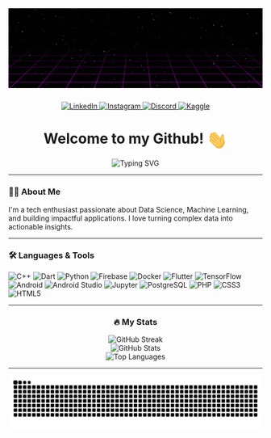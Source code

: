 <div align="center">
  <img src="images/rrexzra.gif" />
</div>

<div align="center" style="padding-top: 24px;">
  <a href="https://www.linkedin.com/in/reyhan-ezra/" target="_blank">
    <img src="https://img.shields.io/badge/LinkedIn-0077B5?style=for-the-badge&logo=linkedin&logoColor=white" height="25" alt="LinkedIn" />
  </a>
  <a href="https://www.instagram.com/rrexzra/" target="_blank">
    <img src="https://img.shields.io/badge/Instagram-E4405F?style=for-the-badge&logo=instagram&logoColor=white" height="25" alt="Instagram" />
  </a>
  <a href="https://discord.com/users/588284768064503809" target="_blank">
    <img src="https://img.shields.io/badge/Discord-%235865F2.svg?style=for-the-badge&logo=discord&logoColor=white" height="25" alt="Discord" />
  <a href="https://www.kaggle.com/reyhanezrabimantara" target="_blank">
    <img src="https://img.shields.io/badge/Kaggle-035a7d?style=for-the-badge&logo=kaggle&logoColor=white" height="25" alt="Kaggle" />
  </a>
</div>

<!-- <div align="center">
  <img src="https://visitor-badge.laobi.icu/badge?page_id=rrexzra36.rrexzra36" alt="visitor badge" />
</div> -->

<h1 align="center">
  Welcome to my Github!
  <img src="https://raw.githubusercontent.com/ABSphreak/ABSphreak/master/gifs/Hi.gif" width="40px" style="vertical-align:top" alt="Waving hand animated"/>
</h1>

<p align="center">
  <img src="https://readme-typing-svg.demolab.com?font=Fira+Code&size=15&pause=1000&color=FF0000&center=true&vCenter=true&width=435&lines=I%27m+an+Machine+Learning+Engineer" alt="Typing SVG" />
</p>

---

<h3 align="start">👩‍💻 About Me</h3>

<p align="start">
I'm a tech enthusiast passionate about Data Science, Machine Learning, and building impactful applications. I love turning complex data into actionable insights.
</p>

---

<h3 align="start">🛠️ Languages & Tools</h3>

<p align="start">
  <img src="https://cdn.jsdelivr.net/gh/devicons/devicon/icons/cplusplus/cplusplus-original.svg" height="40" alt="C++" />
  <img src="https://cdn.jsdelivr.net/gh/devicons/devicon/icons/dart/dart-original.svg" height="40" alt="Dart" />
  <img src="https://cdn.jsdelivr.net/gh/devicons/devicon/icons/python/python-original.svg" height="40" alt="Python" />
  <img src="https://cdn.jsdelivr.net/gh/devicons/devicon/icons/firebase/firebase-plain-wordmark.svg" height="40" alt="Firebase" />
  <img src="https://cdn.jsdelivr.net/gh/devicons/devicon/icons/docker/docker-plain-wordmark.svg" height="40" alt="Docker" />
  <img src="https://cdn.jsdelivr.net/gh/devicons/devicon/icons/flutter/flutter-original.svg" height="40" alt="Flutter" />
  <img src="https://cdn.jsdelivr.net/gh/devicons/devicon/icons/tensorflow/tensorflow-original.svg" height="40" alt="TensorFlow" />
  <img src="https://cdn.jsdelivr.net/gh/devicons/devicon/icons/android/android-original.svg" height="40" alt="Android" />
  <img src="https://cdn.jsdelivr.net/gh/devicons/devicon/icons/androidstudio/androidstudio-original.svg" height="40" alt="Android Studio" />
  <img src="https://cdn.jsdelivr.net/gh/devicons/devicon/icons/jupyter/jupyter-original.svg" height="40" alt="Jupyter" />
  <img src="https://cdn.jsdelivr.net/gh/devicons/devicon/icons/postgresql/postgresql-original.svg" height="40" alt="PostgreSQL" />
  <img src="https://cdn.jsdelivr.net/gh/devicons/devicon/icons/php/php-original.svg" height="40" alt="PHP" />
  <img src="https://cdn.jsdelivr.net/gh/devicons/devicon/icons/css3/css3-original.svg" height="40" alt="CSS3" />
  <img src="https://cdn.jsdelivr.net/gh/devicons/devicon/icons/html5/html5-original.svg" height="40" alt="HTML5" />
</p>

---

<h3 align="center">🔥 My Stats</h3>

<p align="center">
  <img src="https://streak-stats.demolab.com?user=rrexzra36&locale=en&mode=daily&theme=dark&hide_border=false&border_radius=5&order=3" height="220" alt="GitHub Streak" />
  <br/>
  <img src="https://github-readme-stats.vercel.app/api?username=rrexzra36&show_icons=true&theme=dark&hide_border=true&count_private=true" height="170" alt="GitHub Stats" />
  <br/>
  <img src="https://github-readme-stats.vercel.app/api/top-langs/?username=rrexzra36&layout=compact&theme=dark&hide_border=true" height="130" alt="Top Languages" />
</p>

---

<p align="center">
  <img src="https://raw.githubusercontent.com/rrexzra36/rrexzra36/output/snake.svg" alt="Snake animation" />
</p>
